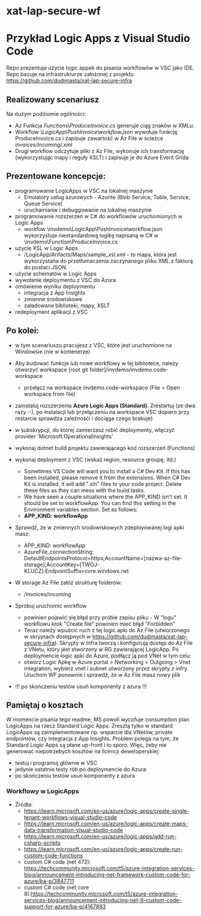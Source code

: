 # xat-lap-secure-wf
# Przykład Logic Apps z Visual Studio Code
Repo prezentuje użycie logic appek do pisania workflowów w VSC jako IDE. 
Repo bazuje na infrastrukturze założonej z projektu https://github.com/dudimasta/xat-lap-secure-infra

## Realizowany scenariusz
Na dużym podziomie ogólności:
- Az Funkcja <i>Functions\ProduceInvoice.cs</i> generuje ciąg znaków w XMLu.
- Workflow <i>\LogicApp\PushInvoice\workflow.json</i> wywołuje funkcję ProduceInvoice.cs i zapisuje zawartość w Az File w ścieżce <i>invoices/incoming/.xml</i>
- Drugi workflow odczytuje pliki z Az File, wykonuje ich transformację (wykorzystując mapy i reguły XSLT) 
i zapisuje je do Azure Event Grida

## Prezentowane koncepcje:
- programowanie LogicApps w VSC na lokalnej maszynie
    - Emulatory usług azurowych - Azurite (Blob Service, Table, Service, Queue Service)
    - uruchamianie i debuggowanie na lokalnej maszynie
- programowanie rozszerzeń w C# do workflowów uruchomionych w Logic Apps
    - workfow \invdemo\LogicApp\PushInvoice\workflow.json wykorzystuje niestandardową logikę napisaną w C# w \invdemo\Function\ProduceInvoice.cs
- użycie XSL w Logic Apps
    - /LogicApp/Arifacts/Maps/sample_xsl.xml - to mapa, która jest wykorzystana do przetłumaczenia zaczynanego pliku XML z fakturą do postaci JSON.
- użycie schematów w Logic Apps
- wywołanie deploymentu z VSC do Azura
- omówienie wyniku deploymentu
    - integracja z App Insights
    - zmienne środowiskowe
    - załadowane biblioteki, mapy, XSLT
- redeployment aplikacji z VSC


## Po kolei:
- w tym scenariuszu pracujesz z VSC, które jest uruchomione na Windowsie (nie w kontenerze)
- Aby budować funkcje lub nowe workflowy w tej bibliotece, należy otworzyć workspace [root git folder]/invdemo/invdemo.code-workspace
    - przełącz na workspace invdemo.code-workspace (File > Open workspace from file)
- zainstaluj rozszerzenia <b>Azure Logic Apps (Standard)</b>. Zrestartuj (ze dwa razy :-), po instalacji lub przełączeniu na workspace VSC dopiero przy restarcie sprawdza zależnośći i dociąga czego brakuje)
- w subskrypcji, do której zamierzasz robić deploymenty, włączyć provider 'Microsoft.OperationalInsights'
- wykonaj dotnet build projektu zawierającego kod rozszerzeń (Functions)
- wykonaj deployment z VSC (wskaż region, resource groupę, itd.)
    - Sometimes VS Code will want you to install a C# Dev Kit. If this has been installed, please remove it from the extensions. When C# Dev Kit is installed, it will add ".sln" files to your code project.  Delete these files as they can mess with the build tasks.
    - We have seen a couple situations where the APP_KIND isn't set. It should be set to workflowApp. You can find this setting in the Environment variables section. Set as follows:
    - <b>APP_KIND: workflowApp</b>
- Sprawdź, że w zmiennych środowiskowych zdeployowanej logi apki masz:
    - APP_KIND: workflowApp
    - AzureFile_connectionString: DefaultEndpointsProtocol=https;AccountName=[nazwa-az-file-storage];AccountKey=[TWÓJ-KLUCZ];EndpointSuffix=core.windows.net
- W storage Az File załóż strukturę folderów:
    - /invoices/incoming
- Spróbuj uruchomić workflow
    - powinien pojawić się błąd przy próbie zapisu pliku - W "logu" workflowu krok "Create file" powinien mieć błąd "Forbidden"
    - Teraz należy wpuścić ruch z tej logic apki do Az File (utworzonego w skryptach dostępnych w https://github.com/dudimasta/xat-lap-secure-infra). Skrypty w Infra tworzą i konfigurują dostęp do Az File z VNetu, który jest stworzony w RG zawierającej LogicApp. Po deploymencie logic apki do Azure, podłącz ją pod VNet w tym celu:
    - otwórz Logic Apkę w Azure portal > Networking > Outgoing > Vnet integration, wybierz vnet i subnet utworzony przez skrypty z infry. Uruchom WF ponownie i sprawdź, że w Az File masz nowy plik
    
- !!! po skończeniu testów usuń komponenty z azura !!!

## Pamiętaj o kosztach
W momencie pisania tego readme, MS powoli wycofuje consumption plan LogicApps na rzecz Standard Logic Apps. Zresztą tylko w standard LogicApps są zaimplementowane np. wsparcie dla VNetów, private endpointów, czy integracja z App Insights.
Problem polega na tym, że Standard Logic Apps są płane up-front i to sporo. Więc, żeby nie generować niepotrzebych kosztów na licencji deweloperskiej:
- testuj i programuj głównie w VSC
- jedynie ostatnie testy rób po deploymencie do Azura
- po skończeniu testów usuń komponenty z azura


### Workflowy w LogicApps
- Źródła:
    - https://learn.microsoft.com/en-us/azure/logic-apps/create-single-tenant-workflows-visual-studio-code
    - https://learn.microsoft.com/en-us/azure/logic-apps/create-maps-data-transformation-visual-studio-code
    - https://learn.microsoft.com/en-us/azure/logic-apps/add-run-csharp-scripts
    - https://learn.microsoft.com/en-us/azure/logic-apps/create-run-custom-code-functions
    - custom C# code (net 472): https://techcommunity.microsoft.com/t5/azure-integration-services-blog/announcement-introducing-net-framework-custom-code-for-azure/ba-p/3847711
    - custom C# code (net core 8):https://techcommunity.microsoft.com/t5/azure-integration-services-blog/announcement-introducing-net-8-custom-code-support-for-azure/ba-p/4167893
 